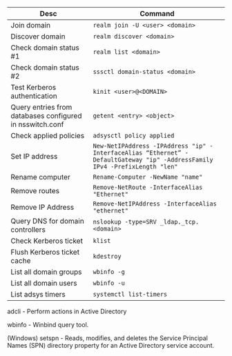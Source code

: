 |Desc|Command|
|---|---|
|Join domain|```realm join -U <user> <domain>```|
|Discover domain|```realm discover <domain>```|
|Check domain status #1|```realm list <domain>```|
|Check domain status #2|```sssctl domain-status <domain>```|
|Test Kerberos authentication|```kinit <user>@<DOMAIN>```|
|Query entries from databases configured in nsswitch.conf|```getent <entry> <object>```|
|Check applied policies|```adsysctl policy applied```|
|Set IP address|```New-NetIPAddress -IPAddress "ip" -InterfaceAlias “Ethernet” -DefaultGateway "ip" -AddressFamily IPv4 -PrefixLength "len"```|
|Rename computer|```Rename-Computer -NewName "name"```|
|Remove routes|```Remove-NetRoute -InterfaceAlias "Ethernet"```|
|Remove IP Address|```Remove-NetIPAddress -InterfaceAlias "ethernet"```|
|Query DNS for domain controllers|```nslookup -type=SRV _ldap._tcp.<domain>```|
|Check Kerberos ticket|```klist```|
|Flush Kerberos ticket cache|```kdestroy```|
|List all domain groups|```wbinfo -g```|
|List all domain users|```wbinfo -u```|
|List adsys timers|```systemctl list-timers```|

adcli - Perform actions in Active Directory

wbinfo - Winbind query tool.

(Windows) setspn - Reads, modifies, and deletes the Service Principal Names (SPN) directory property for an Active Directory service account.
